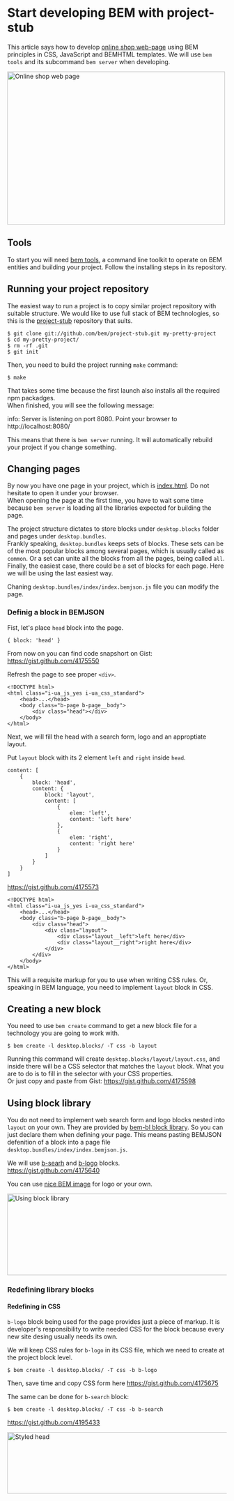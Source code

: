 # Start developing BEM with project-stub

This article says how to develop [online shop
web-page](http://toivonen.github.com/online-shop-dummy/desktop.bundles/index/index.html)
using BEM principles in CSS, JavaScript and BEMHTML templates. We will use `bem
tools` and its subcommand `bem server` when developing.

<img
src="http://img-fotki.yandex.ru/get/6505/14441195.26/0_6f0b2_557ef428_L.jpg"
width="500" height="351" title="Online shop web page" alt="Online shop web page"
border="0"/>

## Tools
To start you will need [bem tools](https://github.com/bem/bem-tools), a command line
toolkit to operate on BEM entities and building your project. Follow the
installing steps in its repository.

## Running your project repository
The easiest way to run a project is to copy similar project repository with
suitable structure. We would like to use full stack of BEM technologies, so this
is the [project-stub](https://github.com/bem/project-stub) repository that
suits.

    $ git clone git://github.com/bem/project-stub.git my-pretty-project
    $ cd my-pretty-project/
    $ rm -rf .git
    $ git init

Then, you need to build the project running `make` command:

    $ make

That takes some time because the first launch also installs all the required npm
packadges.<br/>
When finished, you will see the following message:

   info: Server is listening on port 8080. Point your browser to http://localhost:8080/

This means that there is `bem server` running. It will automatically rebuild your
project if you change something.

## Changing pages
By now you have one page in your project, which is
[index.html](http://localhost:8080/desktop.bundles/index/index.html). Do not
hesitate to open it under your browser.<br/>
When opening the page at the first time, you have to wait some time because `bem
server` is loading all the libraries expected for building the page.

The project structure dictates to store blocks under `desktop.blocks` folder and
pages under `desktop.bundles`.<br/>
Frankly speaking, `desktop.bundles` keeps sets of blocks. These sets can be of
the most popular blocks among several pages, which is usually called as
`common`. Or a set can unite all the blocks from all the pages, being called
`all`. Finally, the easiest case, there could be a set of blocks for each page.
Here we will be using the last easiest way.

Chaning `desktop.bundles/index/index.bemjson.js` file you can modify the page.

### Definig a block in BEMJSON
Fist, let's place `head` block into the page.

    { block: 'head' }

From now on you can find code snapshort on Gist: https://gist.github.com/4175550

Refresh the page to see proper `<div>`.

    <!DOCTYPE html>
    <html class="i-ua_js_yes i-ua_css_standard">
        <head>...</head>
        <body class="b-page b-page__body">
            <div class="head"></div>
        </body>
    </html>

Next, we will fill the head with a search form, logo and an approptiate layout.

Put `layout` block with its 2 element `left` and `right` inside `head`.

    content: [
        {
            block: 'head',
            content: {
                block: 'layout',
                content: [
                    {
                        elem: 'left',
                        content: 'left here'
                    },
                    {
                        elem: 'right',
                        content: 'right here'
                    }
                ]
            }
        }
    ]

https://gist.github.com/4175573

    <!DOCTYPE html>
    <html class="i-ua_js_yes i-ua_css_standard">
        <head>...</head>
        <body class="b-page b-page__body">
            <div class="head">
                <div class="layout">
                    <div class="layout__left">left here</div>
                    <div class="layout__right">right here</div>
                </div>
            </div>
        </body>
    </html>

This will a requisite markup for you to use when writing CSS rules. Or, speaking
in BEM language, you need to implement `layout` block in CSS.

## Creating a new block
You need to use `bem create` command to get a new block file for a technology
you are going to work with.

    $ bem create -l desktop.blocks/ -T css -b layout

Running this command will create `desktop.blocks/layout/layout.css`, and inside
there will be a CSS selector that matches the `layout` block. What you are to do
is to fill in the selector with your CSS properties.<br/>
Or just copy and paste from Gist: https://gist.github.com/4175598

## Using block library
You do not need to implement web search form and logo blocks nested into
`layout` on your own. They are provided by [bem-bl block
library](https://gist.github.com/4175598). So you can just declare them when
defining your page. This means pasting BEMJSON defenition of a block into a page
file `desktop.bundles/index/index.bemjson.js`.

We will use
[b-searh](http://bem.github.com/bem-bl/sets/common-desktop/b-search/b-search.en.html)
and
[b-logo](http://bem.github.com/bem-bl/sets/common-desktop/b-logo/b-logo.en.html)
blocks.<br/>
https://gist.github.com/4175640

You can use [nice BEM
image](http://toivonen.github.com/online-shop-dummy/desktop.blocks/b-logo/b-logo.png)
for logo or your own.

<img
src="http://img-fotki.yandex.ru/get/4119/14441195.26/0_6f0b9_2d1d77a3_XL.jpg"
width="800" height="187" title="Using block library"
alt="Using block library" border="0"/>

### Redefining library blocks
#### Redefining in CSS
`b-logo` block being used for the page provides just a piece of markup. It is
developer's responsibility to write needed CSS for the block because every new
site desing usually needs its own.

We will keep CSS rules for `b-logo` in its CSS file, which we need to create at
the project block level.

    $ bem create -l desktop.blocks/ -T css -b b-logo

Then, save time and copy CSS form here https://gist.github.com/4175675

The same can be done for `b-search` block:

    $ bem create -l desktop.blocks/ -T css -b b-search

https://gist.github.com/4195433

<img
src="http://img-fotki.yandex.ru/get/5708/14441195.26/0_6f0ba_bb628e4c_XL.jpg"
width="800" height="141" title="Styled head" alt="Styled head"
border="0"/>

